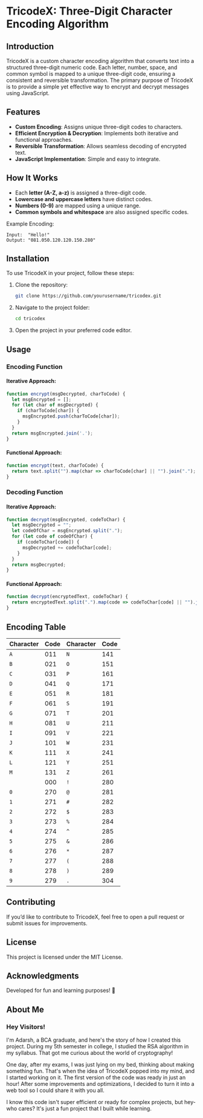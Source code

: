 # TricodeX: Three-Digit Character Encoding Algorithm

## Introduction
TricodeX is a custom character encoding algorithm that converts text into a structured three-digit numeric code. Each letter, number, space, and common symbol is mapped to a unique three-digit code, ensuring a consistent and reversible transformation. The primary purpose of TricodeX is to provide a simple yet effective way to encrypt and decrypt messages using JavaScript.

## Features
- **Custom Encoding**: Assigns unique three-digit codes to characters.
- **Efficient Encryption & Decryption**: Implements both iterative and functional approaches.
- **Reversible Transformation**: Allows seamless decoding of encrypted text.
- **JavaScript Implementation**: Simple and easy to integrate.

## How It Works
- Each **letter (A-Z, a-z)** is assigned a three-digit code.
- **Lowercase and uppercase letters** have distinct codes.
- **Numbers (0-9)** are mapped using a unique range.
- **Common symbols and whitespace** are also assigned specific codes.

Example Encoding:
```
Input:  "Hello!"
Output: "081.050.120.120.150.280"
```

## Installation
To use TricodeX in your project, follow these steps:

1. Clone the repository:
   ```sh
   git clone https://github.com/yourusername/tricodex.git
   ```
2. Navigate to the project folder:
   ```sh
   cd tricodex
   ```
3. Open the project in your preferred code editor.

## Usage
### Encoding Function
#### Iterative Approach:
```js
function encrypt(msgDecrypted, charToCode) {
  let msgEncrypted = [];
  for (let char of msgDecrypted) {
    if (charToCode[char]) {
      msgEncrypted.push(charToCode[char]);
    }
  }
  return msgEncrypted.join('.');
}
```

#### Functional Approach:
```js
function encrypt(text, charToCode) {
  return text.split("").map(char => charToCode[char] || "").join(".");
}
```

### Decoding Function
#### Iterative Approach:
```js
function decrypt(msgEncrypted, codeToChar) {
  let msgDecrypted = "";
  let codeOfChar = msgEncrypted.split(".");
  for (let code of codeOfChar) {
    if (codeToChar[code]) {
      msgDecrypted += codeToChar[code];
    }
  }
  return msgDecrypted;
}
```

#### Functional Approach:
```js
function decrypt(encryptedText, codeToChar) {
  return encryptedText.split(".").map(code => codeToChar[code] || "").join("");
}
```

## Encoding Table
| Character | Code | Character | Code |
|-----------|------|-----------|------|
| `A` | 011 | `N` | 141 |
| `B` | 021 | `O` | 151 |
| `C` | 031 | `P` | 161 |
| `D` | 041 | `Q` | 171 |
| `E` | 051 | `R` | 181 |
| `F` | 061 | `S` | 191 |
| `G` | 071 | `T` | 201 |
| `H` | 081 | `U` | 211 |
| `I` | 091 | `V` | 221 |
| `J` | 101 | `W` | 231 |
| `K` | 111 | `X` | 241 |
| `L` | 121 | `Y` | 251 |
| `M` | 131 | `Z` | 261 |
| ` ` | 000 | `!` | 280 |
| `0` | 270 | `@` | 281 |
| `1` | 271 | `#` | 282 |
| `2` | 272 | `$` | 283 |
| `3` | 273 | `%` | 284 |
| `4` | 274 | `^` | 285 |
| `5` | 275 | `&` | 286 |
| `6` | 276 | `*` | 287 |
| `7` | 277 | `(` | 288 |
| `8` | 278 | `)` | 289 |
| `9` | 279 | `.` | 304 |

## Contributing
If you’d like to contribute to TricodeX, feel free to open a pull request or submit issues for improvements.

## License
This project is licensed under the MIT License.

## Acknowledgments
Developed for fun and learning purposes! 🚀

## About Me

### Hey Visitors!

I'm Adarsh, a BCA graduate, and here's the story of how I created this project. During my 5th semester in college, I studied the RSA algorithm in my syllabus. That got me curious about the world of cryptography!  

One day, after my exams, I was just lying on my bed, thinking about making something fun. That's when the idea of TricodeX popped into my mind, and I started working on it. The first version of the code was ready in just an hour! After some improvements and optimizations, I decided to turn it into a web tool so I could share it with you all.  

I know this code isn't super efficient or ready for complex projects, but hey-who cares? It's just a fun project that I built while learning.
